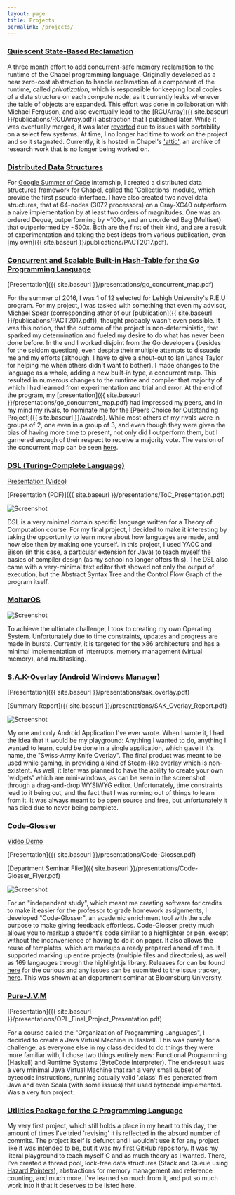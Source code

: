 ```yaml
---
layout: page
title: Projects
permalink: /projects/
---
```


### [Quiescent State-Based Reclamation](https://github.com/chapel-lang/chapel-attic/tree/collaborators/QSBR)

A three month effort to add concurrent-safe memory reclamation to the runtime of the Chapel programming
language. Originally developed as a near zero-cost abstraction to handle reclamation of a component
of the runtime, called _privatization_, which is responsible for keeping local copies of a data structure
on each compute node, as it currently leaks whenever the table of objects are expanded. This effort
was done in collaboration with Michael Ferguson, and also eventually lead to the 
[RCUArray]({{ site.baseurl }}/publications/RCUArray.pdf)) abstraction that I published later. While it 
was eventually merged, it was later [reverted](https://github.com/chapel-lang/chapel/pull/8842) due
to issues with portability on a select few systems. At time, I no longer had time to work on the project
and so it stagnated. Currently, it is hosted in Chapel's 
['attic'](https://github.com/chapel-lang/chapel-attic/tree/collaborators/QSBR), an archive of research work
that is no longer being worked on.

### [Distributed Data Structures](https://github.com/LouisJenkinsCS/Distributed-Data-Structures)

For [Google Summer of Code](https://summerofcode.withgoogle.com/projects/#5363251622707200)
internship, I created a distributed data structures framework for Chapel, called the 'Collections'
module, which provide the first pseudo-interface. I have also created two
novel data structures, that at 64-nodes (3072 processors) on a Cray-XC40 outperform
a naive implementation by at least two orders of magnitudes. One was an ordered
Deque, outperforming by ~100x, and an unordered Bag (Multiset) that outperformed
by ~500x. Both are the first of their kind, and are a result of experimentation
and taking the best ideas from various publication, even [my own]({{ site.baseurl }}/publications/PACT2017.pdf).

### [Concurrent and Scalable Built-in Hash-Table for the Go Programming Language](https://github.com/LouisJenkinsCS/Go_With_Concurrent_Map_Builtin)

[Presentation]({{ site.baseurl }}/presentations/go_concurrent_map.pdf)

For the summer of 2016, I was 1 of 12 selected for Lehigh University's R.E.U program.
For my project, I was tasked with something that even my advisor, Michael Spear
(corresponding athor of our [publication]({{ site.baseurl }}/publications/PACT2017.pdf)),
thought probably wasn't even possible. It was this notion, that the outcome of the
project is non-deterministic, that sparked my determination and fueled my desire
to do what has never been done before. In the end I worked disjoint from the Go
developers (besides for the seldom question), even despite their multiple attempts
to dissuade me and my efforts (although, I have to give a shout-out to Ian Lance
Taylor for helping me when others didn't want to bother). I made changes to the
language as a whole, adding a new built-in type, a concurrent map. This resulted
in numerous changes to the runtime and compiler that majority of which I had learned
from experimentation and trial and error. At the end of the program, my [presentation]({{ site.baseurl }}/presentations/go_concurrent_map.pdf)
had impressed my peers, and in my mind my rivals, to nominate me for the
[Peers Choice for Outstanding Project]({{ site.baseurl }}/awards). While most others
of my rivals were in groups of 2, one even in a group of 3, and even though they were
given the bias of having more time to present, not only did I outperform them, but
I garnered enough of their respect to receive a majority vote. The version of the
concurrent map can be seen [here](https://github.com/LouisJenkinsCS/Go_With_Concurrent_Map_Builtin/blob/master/src/runtime/concurrent_map.go).

### [DSL (Turing-Complete Language)](https://github.com/LouisJenkinsCS/DSL)

[Presentation (Video)](https://youtu.be/g5BtMgjmV_g)

[Presentation (PDF)]({{ site.baseurl }}/presentations/ToC_Presentation.pdf)

![Screenshot](https://raw.githubusercontent.com/LouisJenkinsCS/DSL/master/screenshots/ast.png)

DSL is a very minimal domain specific language written for a Theory of Computation
course. For my final project, I decided to make it interesting by taking the
opportunity to learn more about how languages are made, and how else then by making
one yourself. In this project, I used YACC and Bison (in this case, a particular
extension for Java) to teach myself the basics of compiler design (as my school
no longer offers this). The DSL also came with a very-minimal text editor that
showed not only the output of execution, but the Abstract Syntax Tree and the
Control Flow Graph of the program itself.


### [MoltarOS](https://github.com/LouisJenkinsCS/MoltarOS)

![Screenshot](https://raw.githubusercontent.com/LouisJenkinsCS/MoltarOS/master/multitasking.JPG)

To achieve the ultimate challenge, I took to creating my own Operating System.
Unfortunately due to time constraints, updates and progress are made in bursts.
Currently, it is targeted for the x86 architecture and has a minimal implementation
of interrupts, memory management (virtual memory), and multitasking.


### [S.A.K-Overlay (Android Windows Manager)](https://github.com/LouisJenkinsCS/S.A.K-Overlay)

[Presentation]({{ site.baseurl }}/presentations/sak_overlay.pdf)

[Summary Report]({{ site.baseurl }}/presentations/SAK_Overlay_Report.pdf)

![Screenshot](https://raw.githubusercontent.com/LouisJenkinsCS/S.A.K-Overlay/master/S.A.K-Overlay_Screenshot.png)

My one and only Android Application I've ever wrote. When I wrote it, I had the idea that it would be my playground:
Anything I wanted to do, anything I wanted to learn, could be done in a single application, which gave it it's name,
the "Swiss-Army Knife Overlay". The final product was meant to be used while gaming, in providing a kind of Steam-like
overlay which is non-existent. As well, it later was planned to have the ability to create your own 'widgets' which are
mini-windows, as can be seen in the screenshot through a drag-and-drop WYSIWYG editor. Unfortunately, time constraints
lead to it being cut, and the fact that I was running out of things to learn from it. It was always meant to be open source
and free, but unfortunately it has died due to never being complete.

### [Code-Glosser](https://github.com/LouisJenkinsCS/Code-Glosser)

[Video Demo](https://www.youtube.com/watch?v=FailmQ7r73s)

[Presentation]({{ site.baseurl }}/presentations/Code-Glosser.pdf)

[Department Seminar Flier]({{ site.baseurl }}/presentations/Code-Glosser_Flyer.pdf)

![Screenshot](https://raw.githubusercontent.com/LouisJenkinsCS/Code-Glosser/master/screenshots/CG_MoltarOS_C_Final.png)

For an "independent study", which meant me creating software for credits to make it easier for the professor to grade homework assignments,
I developed "Code-Glosser", an academic enrichment tool with the sole purpose to make giving feedback effortless. Code-Glosser pretty much allows
you to markup a student's code similar to a highlighter or pen, except without the inconvenience of having to do it on paper. It also allows the reuse
of templates, which are markups already prepared ahead of time. It supported marking up entire projects (multiple files and directories), as well as
169 langauges through the highlight.js library. Releases for can be found [here](https://github.com/LouisJenkinsCS/Code-Glosser/releases) for the curious
and any issues can be submitted to the issue tracker, [here](https://github.com/LouisJenkinsCS/Code-Glosser/issues). This was shown at an department seminar
at Bloomsburg University.

### [Pure-J.V.M](https://github.com/LouisJenkinsCS/Pure-JVM)



[Presentation]({{ site.baseurl }}/presentations/OPL_Final_Project_Presentation.pdf)

For a course called the "Organization of Programming Languages", I decided to create a Java Virtual Machine in Haskell.
This was purely for a challenge, as everyone else in my class decided to do things they were more familiar with, I chose two
things entirely new: Functional Programming (Haskell) and Runtime Systems (ByteCode Interpreter). The end-result was a very minimal
Java Virtual Machine that ran a very small subset of bytecode instructions, running actually valid '.class' files generated from Java and
even Scala (with some issues) that used bytecode implemented. Was a very fun project.

### [Utilities Package for the C Programming Language](https://github.com/LouisJenkinsCS/C_Utils)

My very first project, which still holds a place in my heart to this day, the amount of times I've tried 'revising' it is reflected in the absurd number of
commits. The project itself is defunct and I wouldn't use it for any project like it was intended to be, but it was my first GitHub repository. It was my
literal playground to teach myself C and as much theory as I wanted. There, I've created a thread pool, lock-free data structures (Stack and Queue using
[Hazard Pointers](http://web.cecs.pdx.edu/~walpole/class/cs510/papers/11.pdf)), abstractions for memory management and reference counting,
and much more. I've learned so much from it, and put so much work into it that it deserves to be listed here.
